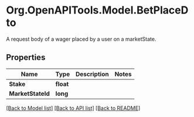 # Org.OpenAPITools.Model.BetPlaceDto
A request body of a wager placed by a user on a marketState.

## Properties

Name | Type | Description | Notes
------------ | ------------- | ------------- | -------------
**Stake** | **float** |  | 
**MarketStateId** | **long** |  | 

[[Back to Model list]](../README.md#documentation-for-models) [[Back to API list]](../README.md#documentation-for-api-endpoints) [[Back to README]](../README.md)


